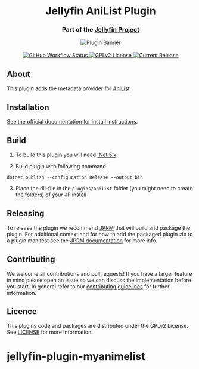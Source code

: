 <h1 align="center">Jellyfin AniList Plugin</h1>
<h3 align="center">Part of the <a href="https://jellyfin.org">Jellyfin Project</a></h3>

<p align="center">
<img alt="Plugin Banner" src="https://raw.githubusercontent.com/jellyfin/jellyfin-ux/master/plugins/SVG/jellyfin-plugin-anilist.svg?sanitize=true"/>
<br/>
<br/>
<a href="https://github.com/jellyfin/jellyfin-plugin-anilist/actions?query=workflow%3A%22Test+Build+Plugin%22">
<img alt="GitHub Workflow Status" src="https://img.shields.io/github/workflow/status/jellyfin/jellyfin-plugin-anilist/Test%20Build%20Plugin.svg">
</a>
<a href="https://github.com/jellyfin/jellyfin-plugin-anilist">
<img alt="GPLv2 License" src="https://img.shields.io/github/license/jellyfin/jellyfin-plugin-anilist.svg"/>
</a>
<a href="https://github.com/jellyfin/jellyfin-plugin-anilist/releases">
<img alt="Current Release" src="https://img.shields.io/github/release/jellyfin/jellyfin-plugin-anilist.svg"/>
</a>
</p>

## About

This plugin adds the metadata provider for [AniList](https://anilist.co/).

## Installation

[See the official documentation for install instructions](https://jellyfin.org/docs/general/server/plugins/index.html#installing).

## Build

1. To build this plugin you will need [.Net 5.x](https://dotnet.microsoft.com/download/dotnet/5.0).

2. Build plugin with following command
  ```
  dotnet publish --configuration Release --output bin
  ```

3. Place the dll-file in the `plugins/anilist` folder (you might need to create the folders) of your JF install

## Releasing

To release the plugin we recommend [JPRM](https://github.com/oddstr13/jellyfin-plugin-repository-manager) that will build and package the plugin.
For additional context and for how to add the packaged plugin zip to a plugin manifest see the [JPRM documentation](https://github.com/oddstr13/jellyfin-plugin-repository-manager) for more info.

## Contributing

We welcome all contributions and pull requests! If you have a larger feature in mind please open an issue so we can discuss the implementation before you start.
In general refer to our [contributing guidelines](https://github.com/jellyfin/.github/blob/master/CONTRIBUTING.md) for further information.

## Licence

This plugins code and packages are distributed under the GPLv2 License. See [LICENSE](./LICENSE) for more information.
# jellyfin-plugin-myanimelist
